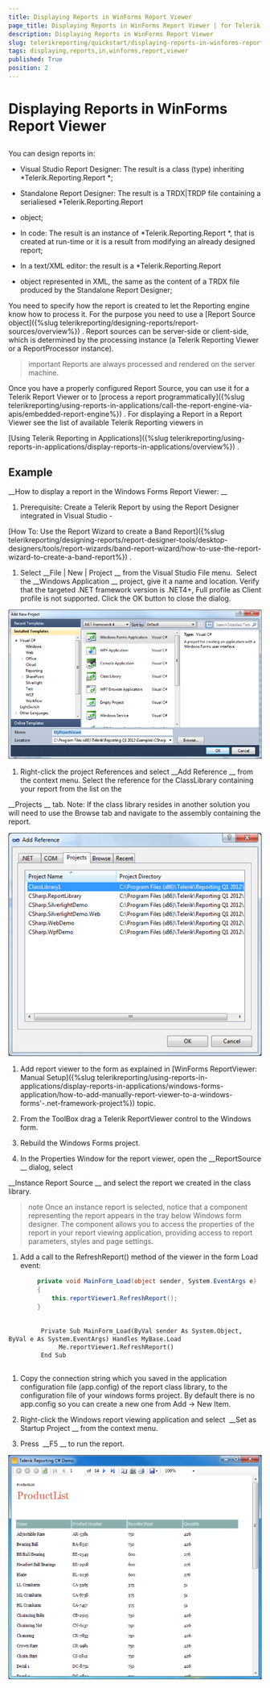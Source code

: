 ```yaml
---
title: Displaying Reports in WinForms Report Viewer
page_title: Displaying Reports in WinForms Report Viewer | for Telerik Reporting Documentation
description: Displaying Reports in WinForms Report Viewer
slug: telerikreporting/quickstart/displaying-reports-in-winforms-report-viewer
tags: displaying,reports,in,winforms,report,viewer
published: True
position: 2
---
```


# Displaying Reports in WinForms Report Viewer



## 

You can design reports in:
        


* Visual Studio Report Designer: The result is a class (type) inheriting 
*Telerik.Reporting.Report
*;
            


* Standalone Report Designer: The result is a TRDX|TRDP file containing a serialiesed 
*Telerik.Reporting.Report
* object;
            


* In code: The result is an instance of 
*Telerik.Reporting.Report
*,
              that is created at run-time or it is a result from modifying an already designed report;
            


* In a text/XML editor: the result is a 
*Telerik.Reporting.Report
* object represented in XML,
              the same as the content of a TRDX file produced by the Standalone Report Designer;
            


You need to specify how the report is created to let the Reporting engine know how to process it.
          For the purpose you need to use a 
[Report Source object]({%slug telerikreporting/designing-reports/report-sources/overview%})
.
          Report sources can be server-side or client-side, which is determined by the processing instance
          (a Telerik Reporting Viewer or a ReportProcessor instance).
        


>important Reports are always processed and rendered on the server machine.


Once you have a properly configured Report Source, you can use it for a Telerik Report Viewer
          or to 
[process a report programmatically]({%slug telerikreporting/using-reports-in-applications/call-the-report-engine-via-apis/embedded-report-engine%})
.
          For displaying a Report in a Report Viewer see the list of available Telerik Reporting viewers in
          
[Using Telerik Reporting in Applications]({%slug telerikreporting/using-reports-in-applications/display-reports-in-applications/overview%})
.
        


## Example

__How to display a report in the Windows Forms Report Viewer:
__

1. Prerequisite: Create a Telerik Report by using the Report Designer integrated in Visual Studio -
              
[How To: Use the Report Wizard to create a Band Report]({%slug telerikreporting/designing-reports/report-designer-tools/desktop-designers/tools/report-wizards/band-report-wizard/how-to-use-the-report-wizard-to-create-a-band-report%})
.
            


1. Select 
__File | New | Project
__ from the Visual Studio File menu.  Select the 
__Windows Application
__              project, give it a name and location. Verify that the targeted .NET framework version is .NET4+, Full profile as Client profile is not supported.
              Click the OK button to close the dialog.
            
  
  ![](images/QuickStart034.png)

1. Right-click the project References and select 
__Add Reference
__ from the context menu.
              Select the reference for the
              ClassLibrary containing your report from the list on the
              
__Projects
__ tab. Note: If the class library resides
              in another solution you will need to use the Browse tab and navigate to the
              assembly containing the report.
            
  
  ![](images/QuickStart035.png)

1. Add report viewer to the form as explained in 
[WinForms ReportViewer: Manual Setup]({%slug telerikreporting/using-reports-in-applications/display-reports-in-applications/windows-forms-application/how-to-add-manually-report-viewer-to-a-windows-forms'-.net-framework-project%})
 topic.
            


1. From the ToolBox drag a Telerik ReportViewer control to the Windows form.


1. Rebuild the Windows Forms project.


1. In the Properties Window for the report viewer, open the 
__ReportSource
__ dialog, select
              
__Instance Report Source
__ and select the report we created in the class library.
            


>note Once an instance report                is selected, notice that a component representing the report appears in                the tray below Windows form designer. The component allows you to                access the properties of the report in your report viewing application,                providing access to report parameters, styles and page                settings.              


1. Add a call to the RefreshReport() method of the viewer in the form Load event:
            


	
````C#
		private void MainForm_Load(object sender, System.EventArgs e)
        {
            this.reportViewer1.RefreshReport();
        }
		
````




	
````VB.NET
		 Private Sub MainForm_Load(ByVal sender As System.Object, ByVal e As System.EventArgs) Handles MyBase.Load
              Me.reportViewer1.RefreshReport()
         End Sub
		
````




1. Copy the connection string which you saved in the application configuration file (app.config) of the report class
              library, to the configuration file of your windows forms project. By default there is
              no app.config so you can create a new one from Add -> New Item.
            


1. Right-click the Windows report viewing application and
              select 
__Set as Startup Project
__ from the context
              menu.
            


1. Press 
__F5
__ to run the report. 
            
  
  ![](images/QuickStart037.png)
